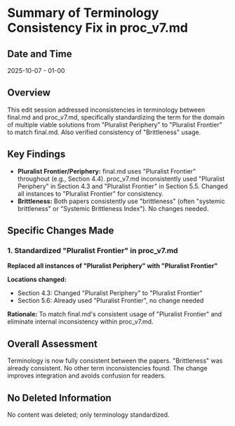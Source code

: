 # Summary of Terminology Consistency Fix in proc_v7.md

## Date and Time
2025-10-07 - 01-00

## Overview
This edit session addressed inconsistencies in terminology between final.md and proc_v7.md, specifically standardizing the term for the domain of multiple viable solutions from "Pluralist Periphery" to "Pluralist Frontier" to match final.md. Also verified consistency of "Brittleness" usage.

## Key Findings
- **Pluralist Frontier/Periphery:** final.md uses "Pluralist Frontier" throughout (e.g., Section 4.4). proc_v7.md inconsistently used "Pluralist Periphery" in Section 4.3 and "Pluralist Frontier" in Section 5.5. Changed all instances to "Pluralist Frontier" for consistency.
- **Brittleness:** Both papers consistently use "brittleness" (often "systemic brittleness" or "Systemic Brittleness Index"). No changes needed.

## Specific Changes Made

### 1. Standardized "Pluralist Frontier" in proc_v7.md
**Replaced all instances of "Pluralist Periphery" with "Pluralist Frontier"**

**Locations changed:**
- Section 4.3: Changed "Pluralist Periphery" to "Pluralist Frontier"
- Section 5.6: Already used "Pluralist Frontier", no change needed

**Rationale:** To match final.md's consistent usage of "Pluralist Frontier" and eliminate internal inconsistency within proc_v7.md.

## Overall Assessment
Terminology is now fully consistent between the papers. "Brittleness" was already consistent. No other term inconsistencies found. The change improves integration and avoids confusion for readers.

## No Deleted Information
No content was deleted; only terminology standardized.